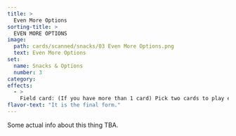 ```yaml
---
title: >
  Even More Options
sorting-title: >
  EVEN MORE OPTIONS
image: 
  path: cards/scanned/snacks/03 Even More Options.png
  text: Even More Options
set:
  name: Snacks & Options
  number: 3
category: 
effects: 
  - >
    Field card: (If you have more than 1 card) Pick two cards to play each turn instead of one, your opponent gets to pick which one you get to use. (cards must be shown)
flavor-text: "It is the final form."
---
```

Some actual info about this thing TBA.
